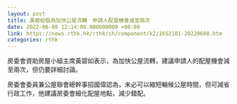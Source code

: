 ```yaml
---
layout: post
title: 黃碧如倡為加快公屋流轉　申請人配屋機會減至兩次
date: 2022-06-08 12:14:00.000000000 +08:00
link: https://news.rthk.hk/rthk/ch/component/k2/1652101-20220608.htm
categories: rthk
---
```


房委會資助房屋小組主席黃碧如表示，為加快公屋流轉，建議申請人的配屋機會減至兩次，但仍要詳細討論。

房委會委員兼公屋聯會總幹事招國偉認為，未必可以縮短輪候公屋時間，但可減省行政工作，他建議房委會細化配屋地點，減少錯配。
